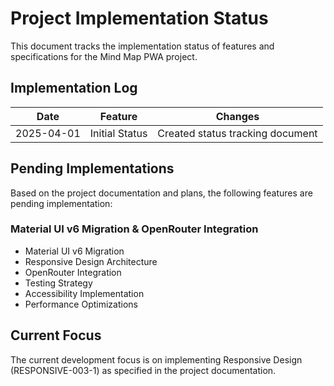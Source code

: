 # Project Implementation Status

This document tracks the implementation status of features and specifications for the Mind Map PWA project.

## Implementation Log

| Date | Feature | Changes |
|------|---------|---------|
| 2025-04-01 | Initial Status | Created status tracking document |

## Pending Implementations

Based on the project documentation and plans, the following features are pending implementation:

### Material UI v6 Migration & OpenRouter Integration
- Material UI v6 Migration
- Responsive Design Architecture
- OpenRouter Integration
- Testing Strategy
- Accessibility Implementation
- Performance Optimizations

## Current Focus

The current development focus is on implementing Responsive Design (RESPONSIVE-003-1) as specified in the project documentation.
